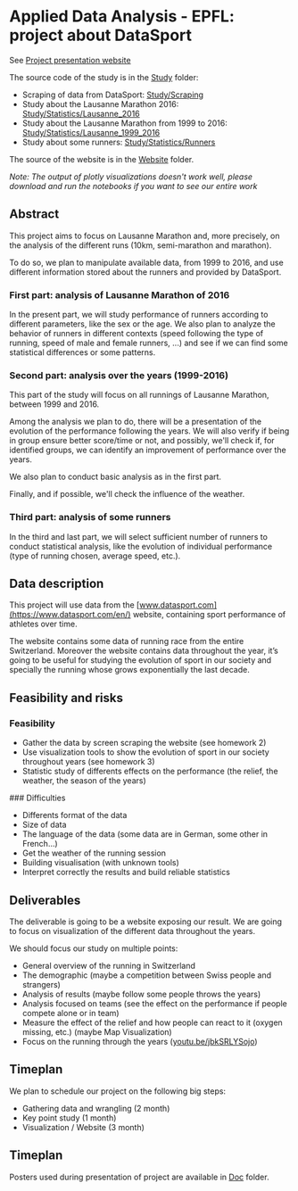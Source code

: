 # Applied Data Analysis - EPFL: project about DataSport

See [Project presentation website](https://antitoine.github.io/ADAEPFL-Project/)

The source code of the study is in the [Study](https://github.com/antitoine/ADAEPFL-Project/tree/master/Study) folder:
  - Scraping of data from DataSport: [Study/Scraping](https://github.com/antitoine/ADAEPFL-Project/tree/master/Study/Scraping)
  - Study about the Lausanne Marathon 2016: [Study/Statistics/Lausanne_2016](https://github.com/antitoine/ADAEPFL-Project/blob/master/Study/Statistics/Lausanne_2016/study_lausanne_2016.ipynb)
  - Study about the Lausanne Marathon from 1999 to 2016: [Study/Statistics/Lausanne_1999_2016](https://github.com/antitoine/ADAEPFL-Project/blob/master/Study/Statistics/Lausanne_1999_2016/study_lausanne_1999_2016.ipynb)
  - Study about some runners: [Study/Statistics/Runners](https://github.com/antitoine/ADAEPFL-Project/blob/master/Study/Statistics/Runners/runners.ipynb)

The source of the website is in the [Website](https://github.com/antitoine/ADAEPFL-Project/tree/master/Website) folder.

*Note: The output of plotly visualizations doesn't work well, please download and run the notebooks if you want to see our entire work*


## Abstract

This project aims to focus on Lausanne Marathon and, more precisely, on the analysis of the different runs (10km, semi-marathon and marathon).

To do so, we plan to manipulate available data, from 1999 to 2016, and use different information stored about the runners and provided by DataSport.

### First part: analysis of Lausanne Marathon of 2016

In the present part, we will study performance of runners according to different parameters, like the sex or the age.  We also plan to analyze the behavior of runners in different contexts (speed following the type of running, speed of male and female runners, ...) and see if we can find some statistical differences or some patterns.

### Second part: analysis over the years (1999-2016)

This part of the study will focus on all runnings of Lausanne Marathon, between 1999 and 2016.

Among the analysis we plan to do, there will be a presentation of the evolution of the performance following the years. We will also verify if being in group ensure better score/time or not, and possibly, we'll check if, for identified groups, we can identify an improvement of performance over the years.

We also plan to conduct basic analysis as in the first part.

Finally, and if possible, we'll check the influence of the weather.

### Third part: analysis of some runners

In the third and last part, we will select sufficient number of runners to conduct statistical analysis, like the evolution of individual performance (type of running chosen, average speed, etc.).

## Data description

This project will use data from the [www.datasport.com](https://www.datasport.com/en/) website, containing sport performance of athletes over time.

The website contains some data of running race from the entire Switzerland. 
Moreover the website contains data throughout the year, it’s going to be useful for studying the evolution of sport in our society and specially the running whose grows exponentially the last decade.

## Feasibility and risks

### Feasibility

  - Gather the data by screen scraping the website (see homework 2)
  - Use visualization tools to show the evolution of sport in our society throughout years (see homework 3)
  - Statistic study of differents effects on the performance (the relief, the weather, the season of the years)

### Difficulties

  - Differents format of the data
  - Size of data
  - The language of the data (some data are in German, some other in French…)
  - Get the weather of the running session
  - Building visualisation (with unknown tools)
  - Interpret correctly the results and build reliable statistics

## Deliverables

The deliverable is going to be a website exposing our result. We are going to focus on visualization of the different data throughout the years.

We should focus our study on multiple points:
  - General overview of the running in Switzerland
  - The demographic (maybe a competition between Swiss people and strangers) 
  - Analysis of results (maybe follow some people throws the years)
  - Analysis focused on teams (see the effect on the performance if people compete alone or in team)
  - Measure the effect of the relief and how people can react to it (oxygen missing, etc.) (maybe Map Visualization) 
  - Focus on the running through the years ([youtu.be/jbkSRLYSojo](https://youtu.be/jbkSRLYSojo))

## Timeplan

We plan to schedule our project on the following big steps:
  - Gathering data and wrangling (2 month)
  - Key point study  (1 month)
  - Visualization / Website  (3 month)

## Timeplan

Posters used during presentation of project are available in [Doc](https://github.com/antitoine/ADAEPFL-Project/tree/master/Doc) folder.
